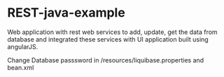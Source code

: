 # REST-java-example
Web application with rest web services to add, update, get the data from database and integrated these services with UI application built using angularJS.


Change Database passsword in /resources/liquibase.properties and bean.xml

